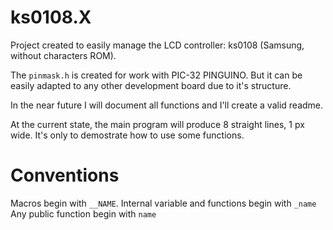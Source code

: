 ks0108.X
========

Project created to easily manage the LCD controller: ks0108 (Samsung, without characters ROM).

The `pinmask.h` is created for work with PIC-32 PINGUINO. But it can be easily adapted to any other development board due to it's structure.

In the near future I will document all functions and I'll create a valid readme.

At the current state, the main program will produce 8 straight lines, 1 px wide. It's only to demostrate how to use some functions.

Conventions
===========

Macros begin with `__NAME`.
Internal variable and functions begin with `_name`
Any public function begin with `name`

